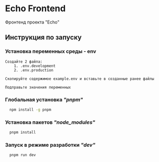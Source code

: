 # Echo Frontend

Фронтенд проекта "Echo"

## Инструкция по запуску

### Установка переменных среды - env

```
Создайте 2 файла:
    1. .env.development
    2. .env.production

Скопируйте содержимое example.env и вставьте в созданные ранее файлы

Подправьте значения переменных
```

### Глобальная установка _**"pnpm"**_

```bash
  npm install -g pnpm
```

### Установка пакетов _**"node_modules"**_

```bash
  pnpm install
```

### Запуск в режиме разработки _**"dev"**_

```bash
  pnpm run dev
```
```
